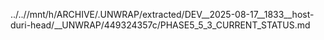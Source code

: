 ../..//mnt/h/ARCHIVE/.UNWRAP/extracted/DEV__2025-08-17__1833__host-duri-head/__UNWRAP/449324357c/PHASE5_5_3_CURRENT_STATUS.md